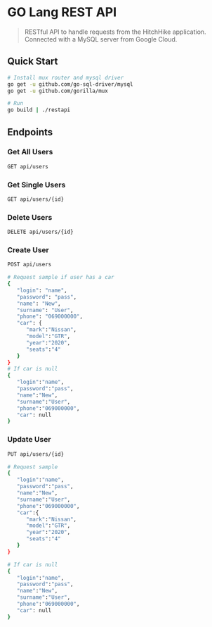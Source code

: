 # GO Lang REST API

> RESTful API to handle requests from the HitchHike application. Connected with a MySQL server from Google Cloud.

## Quick Start


``` bash
# Install mux router and mysql driver
go get -u github.com/go-sql-driver/mysql
go get -u github.com/gorilla/mux
```

``` bash
# Run
go build | ./restapi
```

## Endpoints

### Get All Users
``` bash
GET api/users
```
### Get Single Users
``` bash
GET api/users/{id}
```

### Delete Users
``` bash
DELETE api/users/{id}
```

### Create User
``` bash
POST api/users

# Request sample if user has a car
{
   "login": "name",
   "password": "pass",
   "name": "New",
   "surname": "User",
   "phone": "069000000",
   "car": {
      "mark":"Nissan",
      "model":"GTR",
      "year":"2020",
      "seats":"4"
   }
}
# If car is null
{
   "login":"name",
   "password":"pass",
   "name":"New",
   "surname":"User",
   "phone":"069000000",
   "car": null
}
```

### Update User
``` bash
PUT api/users/{id}

# Request sample
{
   "login":"name",
   "password":"pass",
   "name":"New",
   "surname":"User",
   "phone":"069000000",
   "car":{
      "mark":"Nissan",
      "model":"GTR",
      "year":"2020",
      "seats":"4"
   }
}

# If car is null
{
   "login":"name",
   "password":"pass",
   "name":"New",
   "surname":"User",
   "phone":"069000000",
   "car": null
}
```